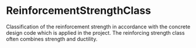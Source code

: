 ReinforcementStrengthClass
==========================

Classification of the reinforcement strength in accordance with the concrete design code which is applied in the project. The reinforcing strength class often combines strength and ductility.
